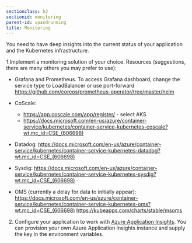 ```yaml
---
sectionclass: h2
sectionid: monitoring
parent-id: upandrunning
title: Monitoring
---
```


You need to have deep insights into the current status of your application and
the Kubernetes infrastructure.

1.Implement a monitoring solution of your choice. Resources (suggestions, there are many others you may prefer to use):

- Grafana and Prometheus. To access Grafana dashboard, change the service type to LoadBalancer or use port-forward
    <https://github.com/coreos/prometheus-operator/tree/master/helm>

- CoScale:
    - <https://app.coscale.com/app/register/> - select AKS
    - <https://docs.microsoft.com/en-us/azure/container-service/kubernetes/container-service-kubernetes-coscale?wt.mc_id=CSE_(606698)>

- Datadog:
    <https://docs.microsoft.com/en-us/azure/container-service/kubernetes/container-service-kubernetes-datadog?wt.mc_id=CSE_(606698)>

- Sysdig:
    <https://docs.microsoft.com/en-us/azure/container-service/kubernetes/container-service-kubernetes-sysdig?wt.mc_id=CSE_(606698)>

- OMS (currently a delay for data to initially appear):
    <https://docs.microsoft.com/en-us/azure/container-service/kubernetes/container-service-kubernetes-oms?wt.mc_id=CSE_(606698)>
    <https://kubeapps.com/charts/stable/msoms>

2. Configure your application to work with [Azure Application Insights](https://docs.microsoft.com/en-us/azure/application-insights/app-insights-overview?wt.mc_id=CSE_(606698)). You can provision your own Azure Application Insights instance and supply the key in the environment variables.